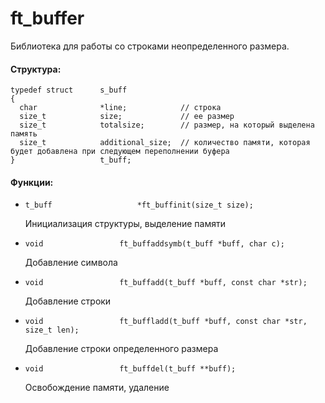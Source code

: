 # ft_buffer

Библиотека для работы со строками неопределенного размера.

#### Структура:
```
typedef struct      s_buff
{
  char              *line;            // строка
  size_t            size;             // ее размер
  size_t            totalsize;        // размер, на который выделена память
  size_t            additional_size;  // количество памяти, которая будет добавлена при следующем переполнении буфера
}                   t_buff;
```

#### Функции:

* `t_buff					*ft_buffinit(size_t size);`
  
  Инициализация структуры, выделение памяти

* `void					ft_buffaddsymb(t_buff *buff, char c);`
  
  Добавление символа
  
* `void					ft_buffadd(t_buff *buff, const char *str);`
  
  Добавление строки

* `void					ft_buffladd(t_buff *buff, const char *str, size_t len);`
  
  Добавление строки определенного размера

* `void					ft_buffdel(t_buff **buff);`
  
  Освобождение памяти, удаление

